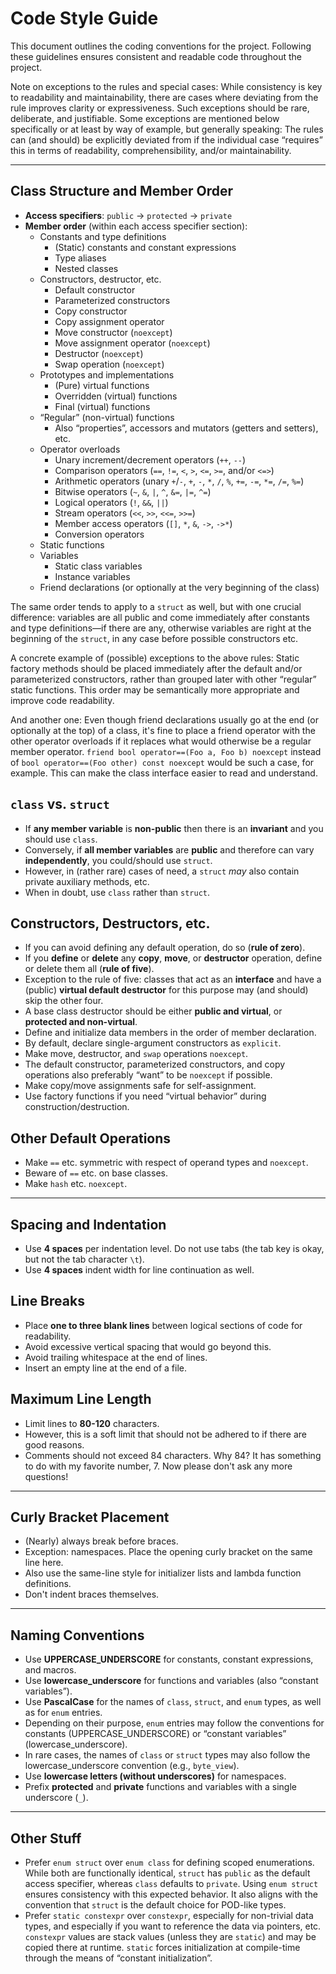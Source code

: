
# Code Style Guide

This document outlines the coding conventions for the project.
Following these guidelines ensures consistent and readable code throughout the project.

Note on exceptions to the rules and special cases:
While consistency is key to readability and maintainability, there are cases where deviating from the rule improves clarity or expressiveness.
Such exceptions should be rare, deliberate, and justifiable.
Some exceptions are mentioned below specifically or at least by way of example, but generally speaking:
The rules can (and should) be explicitly deviated from if the individual case &ldquo;requires&rdquo; this in terms of readability, comprehensibility, and/or maintainability.

---

## Class Structure and Member Order

- **Access specifiers**: `public` &rarr; `protected` &rarr; `private`
- **Member order** (within each access specifier section):
  - Constants and type definitions
    - (Static) constants and constant expressions
    - Type aliases
    - Nested classes
  - Constructors, destructor, etc.
    - Default constructor
    - Parameterized constructors
    - Copy constructor
    - Copy assignment operator
    - Move constructor (`noexcept`)
    - Move assignment operator (`noexcept`)
    - Destructor (`noexcept`)
    - Swap operation (`noexcept`)
  - Prototypes and implementations
    - (Pure) virtual functions
    - Overridden (virtual) functions
    - Final (virtual) functions
  - &ldquo;Regular&rdquo; (non-virtual) functions
    - Also &ldquo;properties&rdquo;, accessors and mutators (getters and setters), etc.
  - Operator overloads
    - Unary increment/decrement operators (`++`, `--`)
    - Comparison operators (`==`, `!=`, `<`, `>`, `<=`, `>=`, and/or `<=>`)
    - Arithmetic operators (unary `+`/`-`, `+`, `-`, `*`, `/`, `%`, `+=`, `-=`, `*=`, `/=`, `%=`)
    - Bitwise operators (`~`, `&`, `|`, `^`, `&=`, `|=`, `^=`)
    - Logical operators (`!`, `&&`, `||`)
    - Stream operators (`<<`, `>>`, `<<=`, `>>=`)
    - Member access operators (`[]`, `*`, `&`, `->`, `->*`)
    - Conversion operators
  - Static functions
  - Variables
    - Static class variables
    - Instance variables
  - Friend declarations (or optionally at the very beginning of the class)

The same order tends to apply to a `struct` as well, but with one crucial difference:
variables are all public and come immediately after constants and type definitions&mdash;if there are any, otherwise variables are right at the beginning of the `struct`, in any case before possible constructors etc.

A concrete example of (possible) exceptions to the above rules:
Static factory methods should be placed immediately after the default and/or parameterized constructors, rather than grouped later with other &ldquo;regular&rdquo; static functions.
This order may be semantically more appropriate and improve code readability.

And another one:
Even though friend declarations usually go at the end (or optionally at the top) of a class, it's fine to place a friend operator with the other operator overloads if it replaces what would otherwise be a regular member operator.
`friend bool operator==(Foo a, Foo b) noexcept` instead of `bool operator==(Foo other) const noexcept` would be such a case, for example.
This can make the class interface easier to read and understand.

## `class` vs. `struct`

- If **any member variable** is **non-public** then there is an **invariant** and you should use `class`.
- Conversely, if **all member variables** are **public** and therefore can vary **independently**, you could/should use `struct`.
- However, in (rather rare) cases of need, a `struct` _may_ also contain private auxiliary methods, etc.
- When in doubt, use `class` rather than `struct`.

## Constructors, Destructors, etc.

- If you can avoid defining any default operation, do so (**rule of zero**).
- If you **define** or **delete** any **copy**, **move**, or **destructor** operation, define or delete them all (**rule of five**).
- Exception to the rule of five: classes that act as an **interface** and have a (public) **virtual default destructor** for this purpose may (and should) skip the other four.
- A base class destructor should be either **public and virtual**, or **protected and non-virtual**.
- Define and initialize data members in the order of member declaration.
- By default, declare single-argument constructors as `explicit`.
- Make move, destructor, and `swap` operations `noexcept`.
- The default constructor, parameterized constructors, and copy operations also preferably &ldquo;want&rdquo; to be `noexcept` if possible.
- Make copy/move assignments safe for self-assignment.
- Use factory functions if you need &ldquo;virtual behavior&rdquo; during construction/destruction.

## Other Default Operations

- Make `==` etc. symmetric with respect of operand types and `noexcept`.
- Beware of `==` etc. on base classes.
- Make `hash` etc. `noexcept`.

---

## Spacing and Indentation

- Use **4 spaces** per indentation level.
  Do not use tabs (the tab key is okay, but not the tab character `\t`).
- Use **4 spaces** indent width for line continuation as well.

## Line Breaks

- Place **one to three blank lines** between logical sections of code for readability.
- Avoid excessive vertical spacing that would go beyond this.
- Avoid trailing whitespace at the end of lines.
- Insert an empty line at the end of a file.

## Maximum Line Length

- Limit lines to **80-120** characters.
- However, this is a soft limit that should not be adhered to if there are good reasons.
- Comments should not exceed 84 characters.
  Why 84? It has something to do with my favorite number, 7.
  Now please don't ask any more questions!

---

## Curly Bracket Placement

- (Nearly) always break before braces.
- Exception: namespaces. Place the opening curly bracket on the same line here.
- Also use the same-line style for initializer lists and lambda function definitions.
- Don't indent braces themselves.

---

## Naming Conventions

- Use **UPPERCASE_UNDERSCORE** for constants, constant expressions, and macros.
- Use **lowercase_underscore** for functions and variables (also &ldquo;constant variables&rdquo;).
- Use **PascalCase** for the names of `class`, `struct`, and `enum` types, as well as for `enum` entries.
- Depending on their purpose, `enum` entries may follow the conventions for constants (UPPERCASE_UNDERSCORE) or &ldquo;constant variables&rdquo; (lowercase_underscore).
- In rare cases, the names of `class` or `struct` types may also follow the lowercase_underscore convention (e.g., `byte_view`).
- Use **lowercase letters (without underscores)** for namespaces.
- Prefix **protected** and **private** functions and variables with a single underscore (`_`).

---

## Other Stuff

- Prefer `enum struct` over `enum class` for defining scoped enumerations.
  While both are functionally identical, `struct` has `public` as the default access specifier, whereas `class` defaults to `private`.
  Using `enum struct` ensures consistency with this expected behavior.
  It also aligns with the convention that `struct` is the default choice for POD-like types.
- Prefer `static constexpr` over `constexpr`, especially for non-trivial data types, and especially if you want to reference the data via pointers, etc.
  `constexpr` values are stack values (unless they are `static`) and may be copied there at runtime.
  `static` forces initialization at compile-time through the means of &ldquo;constant initialization&rdquo;.
